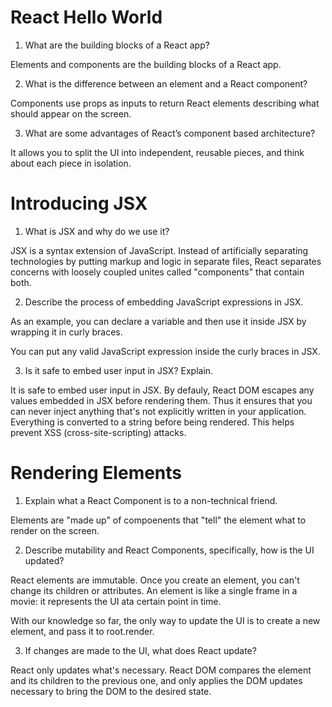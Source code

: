 # React Hello World

1. What are the building blocks of a React app?

Elements and components are the building blocks of a React app.


2. What is the difference between an element and a React component?

Components use props as inputs to return React elements describing what should appear on the screen.


3. What are some advantages of React’s component based architecture?

It allows you to split the UI into independent, reusable pieces, and think about each piece in isolation.


# Introducing JSX

1. What is JSX and why do we use it?

JSX is a syntax extension of JavaScript. Instead of artificially separating technologies by putting markup and logic in separate files, React separates concerns with loosely coupled unites called "components" that contain both.


2. Describe the process of embedding JavaScript expressions in JSX.

As an example, you can declare a variable and then use it inside JSX by wrapping it in curly braces. 

You can put any valid JavaScript expression inside the curly braces in JSX.


3. Is it safe to embed user input in JSX? Explain.

It is safe to embed user input in JSX. By defauly, React DOM escapes any values embedded in JSX before rendering them. Thus it ensures that you can never inject anything that's not explicitly written in your application. Everything is converted to a string before being rendered. This helps prevent XSS (cross-site-scripting) attacks.


# Rendering Elements

1. Explain what a React Component is to a non-technical friend.

Elements are "made up" of compoenents that "tell" the element what to render on the screen.


2. Describe mutability and React Components, specifically, how is the UI updated?

React elements are immutable. Once you create an element, you can't change its children or attributes. An element is like a single frame in a movie: it represents the UI ata certain point in time.

With our knowledge so far, the only way to update the UI is to create a new element, and pass it to root.render. 


3. If changes are made to the UI, what does React update?

React only updates what's necessary. React DOM compares the element and its children to the previous one, and only applies the DOM updates necessary to bring the DOM to the desired state.


